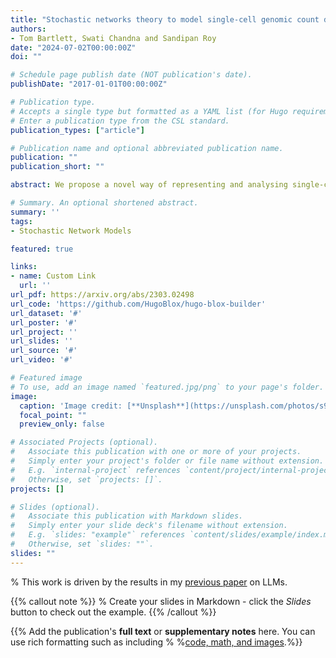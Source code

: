 ```yaml
---
title: "Stochastic networks theory to model single-cell genomic count data"
authors:
- Tom Bartlett, Swati Chandna and Sandipan Roy
date: "2024-07-02T00:00:00Z"
doi: ""

# Schedule page publish date (NOT publication's date).
publishDate: "2017-01-01T00:00:00Z"

# Publication type.
# Accepts a single type but formatted as a YAML list (for Hugo requirements).
# Enter a publication type from the CSL standard.
publication_types: ["article"]

# Publication name and optional abbreviated publication name.
publication: ""
publication_short: ""

abstract: We propose a novel way of representing and analysing single-cell genomic count data, by modelling the observed data count matrix as a network adjacency matrix, noting that similar levels of sparsity are observed in both these types of matrices. As the adjacency matrix is equivalent to the network it represents, this perspective enables theory from stochastic networks modelling to be applied in a principled way to single-cell genomic data, providing new ways to view and analyse data of this type, and giving first-principles theoretical justification to established, successful methods. From this perspective, we show how understanding the Laplacian spectral embedding is key to both visualisation of and unsupervised learning from single-cell genomic count data. We show the success of this approach for visualisation and unsupervised learning of cellular identities in three cell-biological contexts from the epiblast/epithelial/neural lineage. New technology has made it possible to gather genomic data from single cells at unprecedented scale, and this brings with it new challenges to deal with much higher levels of heterogeneity than expected between individual cells. Novel, tailored, computational-statistical methodology, as proposed in this paper, is crucial to deriving meaningful information from these new types of data, involving collaboration between mathematical and biomedical scientists.

# Summary. An optional shortened abstract.
summary: ''
tags:
- Stochastic Network Models

featured: true

links:
- name: Custom Link
  url: ''
url_pdf: https://arxiv.org/abs/2303.02498
url_code: 'https://github.com/HugoBlox/hugo-blox-builder'
url_dataset: '#'
url_poster: '#'
url_project: ''
url_slides: ''
url_source: '#'
url_video: '#'

# Featured image
# To use, add an image named `featured.jpg/png` to your page's folder. 
image:
  caption: 'Image credit: [**Unsplash**](https://unsplash.com/photos/s9CC2SKySJM)'
  focal_point: ""
  preview_only: false

# Associated Projects (optional).
#   Associate this publication with one or more of your projects.
#   Simply enter your project's folder or file name without extension.
#   E.g. `internal-project` references `content/project/internal-project/index.md`.
#   Otherwise, set `projects: []`.
projects: []

# Slides (optional).
#   Associate this publication with Markdown slides.
#   Simply enter your slide deck's filename without extension.
#   E.g. `slides: "example"` references `content/slides/example/index.md`.
#   Otherwise, set `slides: ""`.
slides: ""
---
```


% This work is driven by the results in my [previous paper](/publication/conference-paper/) on LLMs.

{{% callout note %}}
% Create your slides in Markdown - click the *Slides* button to check out the example.
{{% /callout %}}

{{% Add the publication's **full text** or **supplementary notes** here. You can use rich formatting such as including % %[code, math, and images](https://docs.hugoblox.com/content/writing-markdown-latex/).%}}
